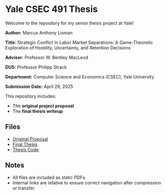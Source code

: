 # Yale CSEC 491 Thesis
 Welcome to the repository for my senior thesis project at Yale!
   <p><p/>
    <p><strong>Author:</strong> Marcus Anthony Lisman</p>
    <p><strong>Title:</strong> Strategic Conflict in Labor Market Separations: A Game-Theoretic Exploration of Hostility, Uncertainty, and
        Retention Decisions</p>
    <p><strong>Advisor:</strong> Professor W. Bentley MacLeod</p>
    <p><strong>DUS:</strong> Professor Philipp Strack</p>
    <p><strong>Department:</strong> Computer Science and Economics (CSEC), Yale University</p>
    <p><strong>Submission Date:</strong> April 29, 2025</p>

This repository includes:

- The **original project proposal**
- The **final thesis writeup**

## Files

- [Original Proposal](proposal.pdf)
- [Final Thesis](thesis.pdf)
- [Thesis Code](markov-model-qlV2.jl)

## Notes
- All files are included as static PDFs.
- Internal links are relative to ensure correct navigation after compression or transfer.
